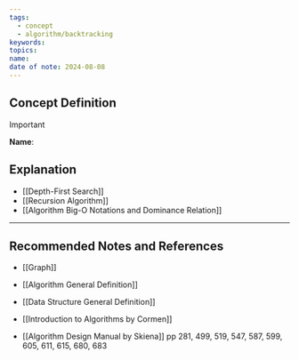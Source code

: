 ```yaml
---
tags:
  - concept
  - algorithm/backtracking
keywords: 
topics: 
name: 
date of note: 2024-08-08
---
```


## Concept Definition

>[!important]
>**Name**: 



## Explanation

- [[Depth-First Search]]
- [[Recursion Algorithm]]
- [[Algorithm Big-O Notations and Dominance Relation]]



-----------
##  Recommended Notes and References


- [[Graph]]
- [[Algorithm General Definition]]
- [[Data Structure General Definition]]


- [[Introduction to Algorithms by Cormen]]
- [[Algorithm Design Manual by Skiena]] pp 281, 499, 519, 547, 587, 599, 605, 611, 615, 680, 683